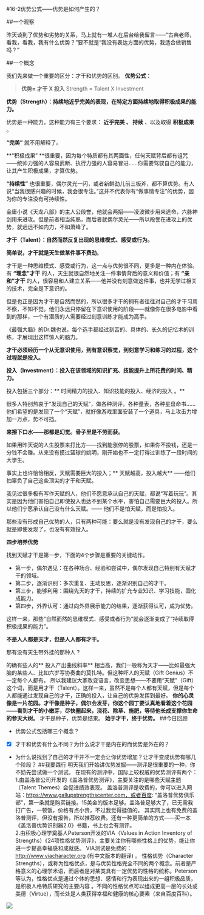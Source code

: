 #16-2优势公式——优势是如何产生的？

##一个观察

昨天谈到了优势和劣势的关系，马上就有一堆人在后台给我留言——“古典老师，看我，看我，我有什么优势？”要不就是“我没有表达方面的优势，我适合做销售吗？”

##一个概念

我们先来做一个重要的区分：才干和优势的区别。
**优势公式**：
>**优势= 才干 X 投入**
Strength = Talent X Investment


**优势（Strength）：持续地近乎完美的表现，在特定方面持续地取得积极成果的能力。**

优势是一种能力，这种能力有三个要求： **近乎完美 、 持续** 、以及取得 **积极成果** 。

**“完美”** 就不用解释了。

**“积极成果” **很重要，因为每个特质都有其两面性，任何天赋背后都有诅咒——统帅力强的人容易武断、执行力强的人容易冒进……你需要驾驭自己的能力，让其产生积极成果，才算优势。

**“持续性”** 也很重要，偶尔灵光一闪，或者新鲜劲儿前三板斧，都不算优势。有人说“当我很感兴趣的时候，我会很专注。”这并不代表你有“做事情专注”的优势，因为你的专注没有可持续性。

金庸小说《天龙八部》的主人公段誉，他就会两招——凌波微步用来逃命，六脉神剑用来进攻。但是前者相当纯熟，而后者就偶尔灵光——所以段誉在进攻上的优势，就远远不如内力，不如萧峰了。

**才干（Talent）：自然而然反复出现的思维模式、感受或行为。**

**简单说，才干就是天生做某件事不费劲**。

才干是一种思维模式、感受或行为，这一点与优势很不同，更多是一种内在体验。有 **“理念”才干** 的人，天生就很自然地关注一件事情背后的意义和价值；有 **“亲和”才干** 的人，很容易和人建立关系——他并没有刻意做这件事，也并无学过相关的技术，完全是下意识的。

但是也正是因为才干是自然而然的，所以很多才干的拥有者往往对自己的才干习焉不察，不知不觉。他们永远只停留在下意识使用的阶段——就像你在很多电影中看到的那样，一个有潜质的人需要经过刻意训练才能成为高手。

《最强大脑》的Dr.魏也说，每个选手都经过刻苦的、具体的、长久的记忆术的训练，才展现出这样惊人的脑力。

**才干必须经历一个从无意识使用，到有意识察觉，到刻意学习和练习的过程，这个过程就是投入。**

**投入（Investment）：投入在该领域的知识扩充、技能提升上所花费的时间、精力。**

投入包括三个部分：** 时间精力的投入、知识技能的投入、经济的投入 。**

很多人特别热衷于“发现自己的天赋”，做各种测评，各种量表，各种星盘命书……他们希望的是发现了一个“天赋”，就好像游戏里面安装了一个道具，马上攻击力增加一万点，势不可挡。

**来擦下口水——那都是幻觉。骨子里是不劳而获。**

如果用昨天说的人生股票来打比方——找到能涨停的股票，如果你不投钱，还是一分钱不会赚。从来没有摸过篮球的姚明，刚开始也不一定打得过训练了一段时间的大学生。

事实上也许恰恰相反，天赋需要巨大的投入；** 天赋越高，投入越大** ——他们怕辜负了自己这些顶尖的才干和天赋。

我见过很多极有写作天赋的人，他们不愿意承认自己的天赋，都说“写着玩玩”。其实是因为他们害怕自己即使投入也达不到某个水平，害怕自己需要巨大的投入。所以他们宁愿承认自己没有什么天赋。—— 他们不是怕天赋，而是怕投入。

那些没有形成自己优势的人，只有两种可能：要么就是没有发现自己的才干，要么就是即使发现了，也没有有效投入。    

**四步培养优势**

找到天赋才干是第一步，下面的4个步骤是重要的关键动作。

- 第一步，偶尔遇见：在各种场合、经验和尝试中，偶尔发现自己特别有天赋才干的领域。
- 第二步，逐渐识别：多次重复、主动反思，逐渐识别自己的才干。
- 第三步，能够利用：围绕先天的才干，持续的扩充专业知识、学习技能，固化成能力。
- 第四步，外界认可：通过向外界展示能力的结果，逐渐获得认可，成为优势。 

这样一来，那些“自然而然的思维模式、感受或者行为”就会逐渐变成了“持续取得积极成果的能力”。

**不是人人都是天才，但是人人都有才干。**

那有没有天生带外挂的那种人？

的确有些人的** 投入产出曲线斜率** 相当高，我们一般称为天才——比如最强大脑的某些人、比如六岁写协奏曲的莫扎特。但这种吓人的天赋（Gift Genius）不一定每个人都有。
所以我建议大家改变语言，改变思想——不要用“天赋”（Gift）这个词，而是用才干（Talent）。这样一来，虽然不是每个人都有天赋，但是每个人都能通过发现自己的才干，正确的投入，让自己的优势发挥到最好。
**你的心灵像是一片花园。才干像是种子，偶尔会发芽，你这个园丁要认真地看着这个花园——看到才干的小嫩芽，尽快圈起来，浇花、除草、施肥，等待他长成支撑你生命的参天大树。**
才干是种子，优势是结果。
**始于才干，终于优势。**
##今日回顾
- 优势公式包括哪三个概念？
- [x] 才干和优势有什么不同？为什么说才干是内在的而优势是外在的？
- 为什么说找到了自己的才干并不一定会让你优势增加？让才干变成优势有哪几个阶段？
##我要践行
明天我们开始讲优势发掘——测评是很重要的一种，你不妨先尝试做一个测试。
在现有的测评中，国际上较权威的优势测评有两个：
1.由盖洛普公司开发的《盖洛普优势测评》，主要关注的是哪些天赋主题（Talent Themes）会促进绩效表现。
盖洛普测评是收费的，你可以进入网站：https://www.gallupstrengthscenter.com，或者百度: “盖洛普优势俱乐部”，第一条就是购买链接。15美金的版本足够。盖洛普足够大了，已无需我打广告，一顿饭，价格有点小贵，不过我觉得挺值的。
其实网上也有免费的盖洛普测评，但没有报告，所以推荐收费。还有一种更简单的方式——买一本《盖洛普优势识别器2.0》书籍，书上也会有测评。                                                                                   
2.由积极心理学奠基人Peterson开发的VIA（Values in Action Inventory of Strengths）《24项性格优势测评》，主要关注你有哪些性格上的优势，能让你进一步提高幸福感和成就感。
VIA测试是免费的：http://www.viacharacter.org (有中文版本的翻译) 。
性格优势（Character Strengths），或称为性格优点，是与优势性格完全不同的两个概念。前者是严格意义的心理学术语，而后者是对某类具有一定优势的性格的统称。Peterson等认为，性格优点是通过个体的思想、感情和行为表现出来的一组积极品质，是积极人格特质研究的主要内容 。不同的性格优点可以组成更高一层的长处或美德（Virtue），而长处是人类获得幸福和健康的核心要素（来自百度百科）。

![](./_image/img_1538.jpg)
